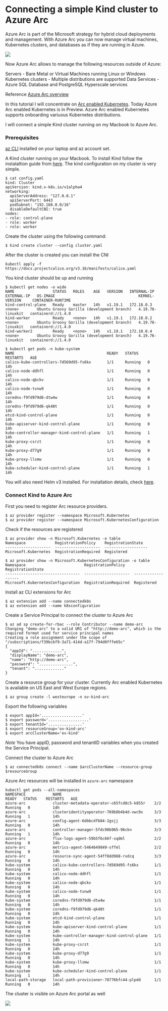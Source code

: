 # Connecting a simple Kind cluster to Azure Arc

Azure Arc is part of the Microsoft strategy for hybrid cloud deployments and management. With Azure Arc you can now manage virtual machines, Kubernetes clusters, and databases as if they are running in Azure.

![](https://github.com/ovaleanujnpr/arc/blob/master/images/azure-arc-control-plane.png)

Now Azure Arc allows to manage the following resources outside of Azure:

Servers - Bare Metal or Virtual Machines running Linux or Windows
Kubernetes clusters - Multiple distributions are supported
Data Services - Azure SQL Database and PostgreSQL Hyperscale services

Reference [Azure Arc overview](https://docs.microsoft.com/en-us/azure/azure-arc/overview)

In this tutorial I will concentrate on [Arc enabled Kubernetes](https://docs.microsoft.com/en-us/azure/azure-arc/kubernetes/overview). Today Azure Arc enabled Kubernetes is in Preview.
Azure Arc enabled Kubernetes supports onboarding variuous Kubernetes distributions.

I will connect a simple Kind cluster running on my Macbook to Azure Arc.

### Prerequisites

[az CLI](https://docs.microsoft.com/en-us/cli/azure/install-azure-cli?view=azure-cli-latest) installed on your laptop and az account set.

A Kind cluster running on your Macbook. To install Kind follow the instalaltion guide from [here](https://kind.sigs.k8s.io/docs/user/quick-start/).
The kind configuration on my cluster is very simple.

```
$ cat config.yaml
kind: Cluster
apiVersion: kind.x-k8s.io/v1alpha4
networking:
  apiServerAddress: "127.0.0.1"
  apiServerPort: 6443
  podSubnet: "192.168.0.0/16"
  disableDefaultCNI: true
nodes:
- role: control-plane
- role: worker
- role: worker
```

Create the cluster using the following command:

```
$ kind create cluster --config cluster.yaml
```

After the cluster is created you can install the CNI

```
kubectl apply -f https://docs.projectcalico.org/v3.16/manifests/calico.yaml
```

You kind cluster should be up and running

```
$ kubectl get nodes -o wide
NAME                 STATUS   ROLES    AGE   VERSION   INTERNAL-IP   EXTERNAL-IP   OS-IMAGE                                     KERNEL-VERSION     CONTAINER-RUNTIME
kind-control-plane   Ready    master   14h   v1.19.1   172.18.0.3    <none>        Ubuntu Groovy Gorilla (development branch)   4.19.76-linuxkit   containerd://1.4.0
kind-worker          Ready    <none>   14h   v1.19.1   172.18.0.2    <none>        Ubuntu Groovy Gorilla (development branch)   4.19.76-linuxkit   containerd://1.4.0
kind-worker2         Ready    <none>   14h   v1.19.1   172.18.0.4    <none>        Ubuntu Groovy Gorilla (development branch)   4.19.76-linuxkit   containerd://1.4.0

$ kubectl get pods -n kube-system
NAME                                         READY   STATUS    RESTARTS   AGE
calico-kube-controllers-7d569d95-fs6kx       1/1     Running   0          14h
calico-node-ddhfl                            1/1     Running   0          14h
calico-node-qbckv                            1/1     Running   0          14h
calico-node-tvnw9                            1/1     Running   0          14h
coredns-f9fd979d6-dtw4w                      1/1     Running   0          14h
coredns-f9fd979d6-qk48t                      1/1     Running   0          14h
etcd-kind-control-plane                      1/1     Running   0          14h
kube-apiserver-kind-control-plane            1/1     Running   0          14h
kube-controller-manager-kind-control-plane   1/1     Running   1          14h
kube-proxy-csrzt                             1/1     Running   0          14h
kube-proxy-d77g9                             1/1     Running   0          14h
kube-proxy-llsmw                             1/1     Running   0          14h
kube-scheduler-kind-control-plane            1/1     Running   1          14h
```

You will also need Helm v3 installed. For installation details, check [here](https://helm.sh/docs/intro/install/#from-homebrew-macos).

### Connect Kind to Azure Arc

First you need to register Arc resource providers.

```
$ az provider register --namespace Microsoft.Kubernetes
$ az provider register --namespace Microsoft.KubernetesConfiguration
```

Check if the resources are registered

```
$ az provider show -n Microsoft.Kubernetes -o table
Namespace             RegistrationPolicy    RegistrationState
--------------------  --------------------  -------------------
Microsoft.Kubernetes  RegistrationRequired  Registered

$ az provider show -n Microsoft.KubernetesConfiguration -o table
Namespace                          RegistrationPolicy    RegistrationState
---------------------------------  --------------------  -------------------
Microsoft.KubernetesConfiguration  RegistrationRequired  Registered
```

Install az CLI extensions for Arc

```
$ az extension add --name connectedk8s
$ az extension add --name k8sconfiguration
```

Create a Service Principal to connect the cluster to Azure Arc

```
$ az ad sp create-for-rbac --role Contributor --name demo-arc
Changing "demo-arc" to a valid URI of "http://demo-arc", which is the required format used for service principal names
Creating a role assignment under the scope of "/subscriptions/f39bcbf9-3a71-414d-a17f-794d0fffe65c"
{
  "appId": ".............",
  "displayName": "demo-arc",
  "name": "http://demo-arc",
  "password": "...............",
  "tenant": "............."
}
```

Create a resource group for your cluster. Currently Arc enabled Kubernetes is available on US East and West Europe regions.

```
$ az group create -l westeurope -n ov-kind-arc
```

Export the following variables

```
$ export appId='..................'
$ export password='..................'
$ export tenantId='...............'
$ export resourceGroup='ov-kind-arc'
$ export arcClusterName='ov-kind'
```

_Note_
You have appID, password and tenantID variables when you created the Service Principal.

Connect the cluster to Azure Arc

```
$ az connectedk8s connect --name $arcClusterName --resource-group $resourceGroup
```

Azure Arc resources will be installed in `azure-arc` namespace

```
kubectl get pods --all-namespaces
NAMESPACE            NAME                                         READY   STATUS    RESTARTS   AGE
azure-arc            cluster-metadata-operator-c65fcd8c5-k855r    2/2     Running   0          14h
azure-arc            clusteridentityoperator-769b8b4b4d-vwc9x     3/3     Running   1          14h
azure-arc            config-agent-6dbbcdfb84-2gsjj                3/3     Running   0          14h
azure-arc            controller-manager-5fdc98b965-96ckn          3/3     Running   1          14h
azure-arc            flux-logs-agent-59b5f6c66f-sqdml             2/2     Running   0          14h
azure-arc            metrics-agent-5464649849-sffml               2/2     Running   0          14h
azure-arc            resource-sync-agent-54ff8dd988-rxdcq         3/3     Running   0          14h
kube-system          calico-kube-controllers-7d569d95-fs6kx       1/1     Running   0          14h
kube-system          calico-node-ddhfl                            1/1     Running   0          14h
kube-system          calico-node-qbckv                            1/1     Running   0          14h
kube-system          calico-node-tvnw9                            1/1     Running   0          14h
kube-system          coredns-f9fd979d6-dtw4w                      1/1     Running   0          14h
kube-system          coredns-f9fd979d6-qk48t                      1/1     Running   0          14h
kube-system          etcd-kind-control-plane                      1/1     Running   0          14h
kube-system          kube-apiserver-kind-control-plane            1/1     Running   0          14h
kube-system          kube-controller-manager-kind-control-plane   1/1     Running   1          14h
kube-system          kube-proxy-csrzt                             1/1     Running   0          14h
kube-system          kube-proxy-d77g9                             1/1     Running   0          14h
kube-system          kube-proxy-llsmw                             1/1     Running   0          14h
kube-system          kube-scheduler-kind-control-plane            1/1     Running   1          14h
local-path-storage   local-path-provisioner-78776bfc44-plpdd      1/1     Running   0          14h
```

The cluster is visible on Azure Arc portal as well

![](https://github.com/ovaleanujnpr/arc/blob/master/images/image1.png)
